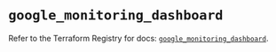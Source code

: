# `google_monitoring_dashboard`

Refer to the Terraform Registry for docs: [`google_monitoring_dashboard`](https://registry.terraform.io/providers/hashicorp/google/6.43.0/docs/resources/monitoring_dashboard).
